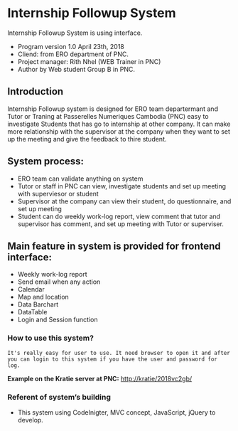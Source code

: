 # Internship Followup System

Internship Followup System is using interface.

* Program version 1.0 April 23th, 2018
* Cliend: from ERO department of PNC.
* Project manager: Rith Nhel (WEB Trainer in PNC) 
* Author by Web student Group B in PNC.

## Introduction

Internship Followup system is designed for ERO team departermant and Tutor or Traning at Passerelles Numeriques Cambodia (PNC) easy to investigate Students that has go to internship at other company. It can make more relationship with the supervisor at the company when they want to set up the meeting and give the feedback to thire student. 

## System process:

* ERO team can validate anything on system 
* Tutor or staff in PNC	can view, investigate students and set up meeting with superviesor or student
* Supervisor at the company can view their student, do questionnaire, and set up meeting 
* Student can do weekly work-log report, view comment that tutor and supervisor has comment, and set up meeting with Tutor or superviser.

## Main feature in system is provided for frontend interface:
* Weekly work-log report
* Send email when any action 
* Calendar
* Map and location
* Data Barchart
* DataTable
* Login and Session function

### How to use this system?

	It's really easy for user to use. It need browser to open it and after you can login to this system if you have the user and password for log.

**Example on the Kratie server at PNC:** 
		[http://kratie/2018vc2gb/](http://kratie/2018vc2gb)

### Referent of system’s building

* This system using CodeInigter, MVC concept, JavaScript, jQuery to develop.